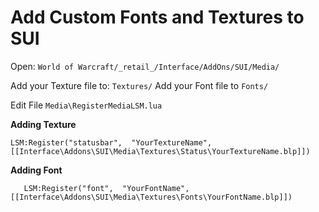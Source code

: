# Add Custom Fonts and Textures to SUI

Open: `World of Warcraft/_retail_/Interface/AddOns/SUI/Media/`

Add your Texture file to: `Textures/`
Add your Font file to `Fonts/`

Edit File `Media\RegisterMediaLSM.lua`

**Adding Texture**

    LSM:Register("statusbar",  "YourTextureName",  [[Interface\Addons\SUI\Media\Textures\Status\YourTextureName.blp]])

**Adding Font**

       LSM:Register("font",  "YourFontName",  [[Interface\Addons\SUI\Media\Textures\Fonts\YourFontName.blp]])
